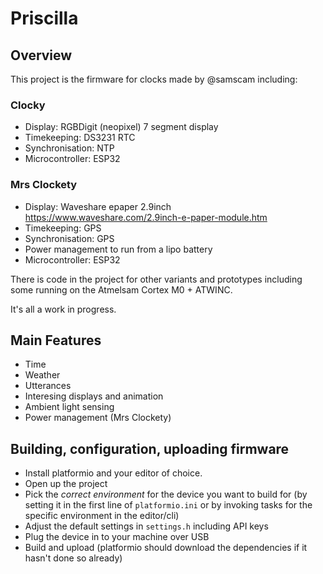 # Priscilla

## Overview

This project is the firmware for clocks made by @samscam including:

### Clocky
* Display: RGBDigit (neopixel) 7 segment display
* Timekeeping: DS3231 RTC
* Synchronisation: NTP
* Microcontroller: ESP32

### Mrs Clockety
* Display: Waveshare epaper 2.9inch https://www.waveshare.com/2.9inch-e-paper-module.htm
* Timekeeping: GPS
* Synchronisation: GPS
* Power management to run from a lipo battery
* Microcontroller: ESP32

There is code in the project for other variants and prototypes including some running on the Atmelsam Cortex M0 + ATWINC.

It's all a work in progress.

## Main Features

* Time
* Weather
* Utterances
* Interesing displays and animation
* Ambient light sensing
* Power management (Mrs Clockety)

## Building, configuration, uploading firmware

* Install platformio and your editor of choice.
* Open up the project
* Pick the *correct environment* for the device you want to build for (by setting it in the first line of `platformio.ini` or by invoking tasks for the specific environment in the editor/cli)
* Adjust the default settings in `settings.h` including API keys
* Plug the device in to your machine over USB
* Build and upload (platformio should download the dependencies if it hasn't done so already)